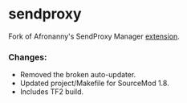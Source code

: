 sendproxy
===========================

Fork of Afronanny's SendProxy Manager [extension](https://forums.alliedmods.net/showthread.php?t=169795).

### Changes:
* Removed the broken auto-updater.
* Updated project/Makefile for SourceMod 1.8.
* Includes TF2 build.
